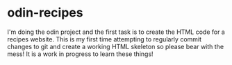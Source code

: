 # odin-recipes
I'm doing the odin project and the first task is to create the HTML code for a recipes website. This is my first time attempting to regularly commit changes to git and create a working HTML skeleton so please bear with the mess! It is a work in progress to learn these things! 
